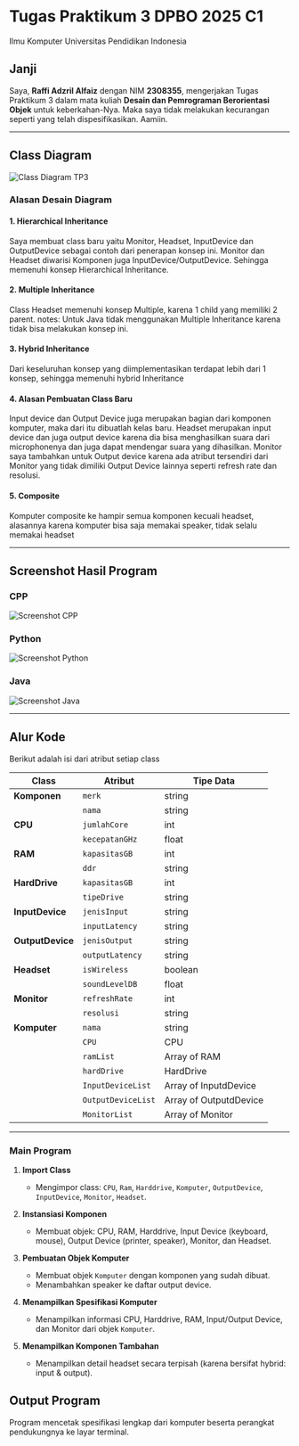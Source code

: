 # Tugas Praktikum 3 DPBO 2025 C1  
Ilmu Komputer Universitas Pendidikan Indonesia

## Janji  
Saya, **Raffi Adzril Alfaiz** dengan NIM **2308355**, mengerjakan Tugas Praktikum 3 dalam mata kuliah **Desain dan Pemrograman Berorientasi Objek** untuk keberkahan-Nya. Maka saya tidak melakukan kecurangan seperti yang telah dispesifikasikan. Aamiin.

---

## Class Diagram

![Class Diagram TP3](class_tp3.jpg)

### Alasan Desain Diagram
#### 1. Hierarchical Inheritance
Saya membuat class baru yaitu Monitor, Headset, InputDevice dan OutputDevice sebagai contoh dari penerapan konsep ini. Monitor dan Headset diwarisi Komponen juga InputDevice/OutputDevice. Sehingga memenuhi konsep Hierarchical Inheritance.
#### 2. Multiple Inheritance
Class Headset memenuhi konsep Multiple, karena 1 child yang memiliki 2 parent. notes: Untuk Java tidak menggunakan Multiple Inheritance karena tidak bisa melakukan konsep ini.
#### 3. Hybrid Inheritance
Dari keseluruhan konsep yang diimplementasikan terdapat lebih dari 1 konsep, sehingga memenuhi hybrid Inheritance
#### 4. Alasan Pembuatan Class Baru
Input device dan Output Device juga merupakan bagian dari komponen komputer, maka dari itu dibuatlah kelas baru. Headset merupakan input device dan juga output device karena dia bisa menghasilkan suara dari microphonenya dan juga dapat mendengar suara yang dihasilkan. Monitor saya tambahkan untuk Output device karena ada atribut tersendiri dari Monitor yang tidak dimiliki Output Device lainnya seperti refresh rate dan resolusi.
#### 5. Composite
Komputer composite ke hampir semua komponen kecuali headset, alasannya karena komputer bisa saja memakai speaker, tidak selalu memakai headset

---

## Screenshot Hasil Program

### CPP
![Screenshot CPP](CPP/Screenshot/image.png)

### Python
![Screenshot Python](PYTHON/Screenshot/image.png)

### Java
![Screenshot Java](JAVA/Screenshot/image.png)

---

## Alur Kode

Berikut adalah isi dari atribut setiap class

| Class         | Atribut              | Tipe Data         |
|---------------|----------------------|-------------------|
| **Komponen**  | `merk`               | string            |
|               | `nama`               | string            |
| **CPU**       | `jumlahCore`         | int               |
|               | `kecepatanGHz`       | float             |
| **RAM**       | `kapasitasGB`        | int               |
|               | `ddr`                | string            |
| **HardDrive** | `kapasitasGB`        | int               |
|               | `tipeDrive`          | string            |
| **InputDevice** | `jenisInput`       | string            |
|               | `inputLatency`       | string            |
| **OutputDevice** | `jenisOutput`     | string            |
|               | `outputLatency`      | string            |
| **Headset**   | `isWireless`         | boolean           |
|               | `soundLevelDB`       | float             |
| **Monitor**   | `refreshRate`        | int               |
|               | `resolusi`           | string            |
| **Komputer**  | `nama`               | string            |
|               | `CPU`                | CPU               |
|               | `ramList`            | Array of RAM      |
|               | `hardDrive`          | HardDrive         |
|               | `InputDeviceList`    | Array of InputdDevice|
|               | `OutputDeviceList`   | Array of OutputdDevice|
|               | `MonitorList`        | Array of Monitor      |


--- 

### Main Program
1. **Import Class**
   - Mengimpor class: `CPU`, `Ram`, `Harddrive`, `Komputer`, `OutputDevice`, `InputDevice`, `Monitor`, `Headset`.

2. **Instansiasi Komponen**
   - Membuat objek: CPU, RAM, Harddrive, Input Device (keyboard, mouse), Output Device (printer, speaker), Monitor, dan Headset.

3. **Pembuatan Objek Komputer**
   - Membuat objek `Komputer` dengan komponen yang sudah dibuat.
   - Menambahkan speaker ke daftar output device.

4. **Menampilkan Spesifikasi Komputer**
   - Menampilkan informasi CPU, Harddrive, RAM, Input/Output Device, dan Monitor dari objek `Komputer`.

5. **Menampilkan Komponen Tambahan**
   - Menampilkan detail headset secara terpisah (karena bersifat hybrid: input & output).

##  Output Program
Program mencetak spesifikasi lengkap dari komputer beserta perangkat pendukungnya ke layar terminal.
